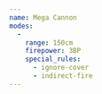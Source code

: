 ```yaml
---
name: Mega Cannon
modes:
  -
    range: 150cm
    firepower: 3BP
    special_rules:
      - ignore-cover
      - indirect-fire
---
```

